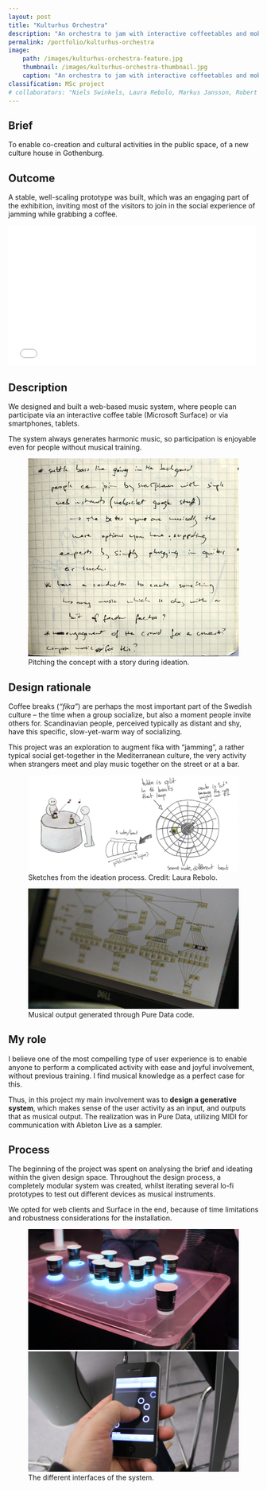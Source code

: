 ```yaml
---
layout: post
title: "Kulturhus Orchestra"
description: "An orchestra to jam with interactive coffeetables and mobile devices."
permalink: /portfolio/kulturhus-orchestra
image:
    path: /images/kulturhus-orchestra-feature.jpg
    thumbnail: /images/kulturhus-orchestra-thumbnail.jpg
    caption: "An orchestra to jam with interactive coffeetables and mobile devices. Photo by Peter Kun"
classification: MSc project
# collaborators: "Niels Swinkels, Laura Rebolo, Markus Jansson, Robert Fohlin"
---
```


<!-- ---
layout: post
title: "Kulturhus Orchestra"
description: "An orchestra to jam with interactive coffeetables and mobile devices."
category: portfolio
tags: [installation, interaction design, generative music]
image:
  feature: kulturhus-orchestra-feature.jpg
  homepage: kulturhus-orchestra-thumbnail.jpg
homepage: true
comments: false
collaborators: "Niels Swinkels, Laura Rebolo, Markus Jansson, Robert Fohlin"
--- -->

## Brief
To enable co-creation and cultural activities in the public space, of a new culture house in Gothenburg.

## Outcome
A stable, well-scaling prototype was built, which was an engaging part of the exhibition, inviting most of the visitors to join in the social experience of jamming while grabbing a coffee.

<iframe src="//player.vimeo.com/video/68182156" width="500" height="281" frameborder="0" webkitallowfullscreen mozallowfullscreen allowfullscreen></iframe>

## Description
We designed and built a web-based music system, where people can participate via an interactive coffee table (Microsoft Surface) or via smartphones, tablets.

The system always generates harmonic music, so participation is enjoyable even for people without musical training.

<figure>
	<a href="/images/kulturhus-orchestra-story-sketch.jpg"><img src="/images/kulturhus-orchestra-story-sketch.jpg"></a><figcaption>Pitching the concept with a story during ideation.</figcaption>
</figure>

## Design rationale
Coffee breaks (*“fika”*) are perhaps the most important part of the Swedish culture – the time when a group socialize, but also a moment people invite others for. Scandinavian people, perceived typically as distant and shy, have this specific, slow-yet-warm way of socializing.

This project was an exploration to augment fika with “jamming”, a rather typical social get-together in the Mediterranean culture, the very activity when strangers meet and play music together on the street or at a bar.

<figure>
	<a href="/images/kulturhus-sketch.jpg"><img src="/images/kulturhus-sketch.jpg"></a><figcaption>Sketches from the ideation process. Credit: Laura Rebolo.</figcaption>
</figure>

<figure>
	<a href="/images/kulturhus-puredata.jpg"><img src="/images/kulturhus-puredata.jpg"></a><figcaption>Musical output generated through Pure Data code.</figcaption>
</figure>

## My role
I believe one of the most compelling type of user experience is to enable anyone to perform a complicated activity with ease and joyful involvement, without previous training. I find musical knowledge as a perfect case for this.

Thus, in this project my main involvement was to **design a generative system**, which makes sense of the user activity as an input, and outputs that as musical output. The realization was in Pure Data, utilizing MIDI for communication with Ableton Live as a sampler.

## Process
The beginning of the project was spent on analysing the brief and ideating within the given design space.
Throughout the design process, a completely modular system was created, whilst iterating several lo-fi prototypes to test out different devices as musical instruments.

We opted for web clients and Surface in the end, because of time limitations and robustness considerations for the installation.

<figure class="half">
	<a href="/images/kulturhus-surface.jpg"><img src="/images/kulturhus-surface.jpg"></a>
	<a href="/images/kulturhus-mobile.jpg"><img src="/images/kulturhus-mobile.jpg"></a>
	<figcaption>The different interfaces of the system.</figcaption>
</figure>
